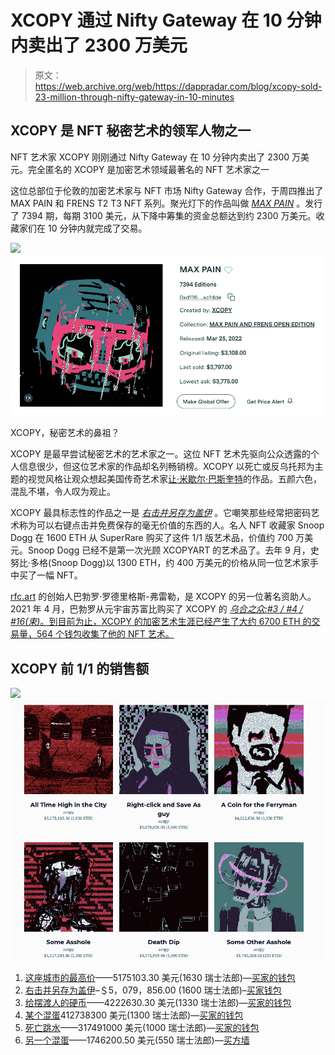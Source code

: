 # XCOPY 通过 Nifty Gateway 在 10 分钟内卖出了 2300 万美元

> 原文：<https://web.archive.org/web/https://dappradar.com/blog/xcopy-sold-23-million-through-nifty-gateway-in-10-minutes>

## XCOPY 是 NFT 秘密艺术的领军人物之一

NFT 艺术家 XCOPY 刚刚通过 Nifty Gateway 在 10 分钟内卖出了 2300 万美元。完全匿名的 XCOPY 是加密艺术领域最著名的 NFT 艺术家之一

这位总部位于伦敦的加密艺术家与 NFT 市场 Nifty Gateway 合作，于周四推出了 MAX PAIN 和 FRENS T2 T3 NFT 系列。聚光灯下的作品叫做 [*MAX PAIN*](https://web.archive.org/web/20221007091711/https://niftygateway.com/marketplace/collection/0xd1169e5349d1cb9941f3dcba135c8a4b9eacfdde/1?filters[onSale]=true&sortBy=lowest) 。发行了 7394 期，每期 3100 美元，从下降中筹集的资金总额达到约 2300 万美元。收藏家们在 10 分钟内就完成了交易。

![](img/144221b1733a4950e90e9a60022a5a28.png)![XCOPY Nifty Gateway](img/1e4e036c4d521f3aaa4d729e5e6761c5.png)

XCOPY，秘密艺术的鼻祖？

XCOPY 是最早尝试秘密艺术的艺术家之一。这位 NFT 艺术先驱向公众透露的个人信息很少，但这位艺术家的作品却名列畅销榜。XCOPY 以死亡或反乌托邦为主题的视觉风格让观众想起美国传奇艺术家[让·米歇尔·巴斯奎特](https://web.archive.org/web/20221007091711/https://en.wikipedia.org/wiki/Jean-Michel_Basquiat)的作品。五颜六色，混乱不堪，令人叹为观止。

XCOPY 最具标志性的作品之一是 [*右击并另存为盖伊*](https://web.archive.org/web/20221007091711/https://dappradar.com/hub/assets/eth/0x41a322b28d0ff354040e2cbc676f0320d8c8850d/1154) 。它嘲笑那些经常把密码艺术称为可以右键点击并免费保存的毫无价值的东西的人。名人 NFT 收藏家 Snoop Dogg 在 1600 ETH 从 SuperRare 购买了这件 1/1 版艺术品，价值约 700 万美元。Snoop Dogg 已经不是第一次光顾 XCOPYART 的艺术品了。去年 9 月，史努比·多格(Snoop Dogg)以 1300 ETH，约 400 万美元的价格从同一位艺术家手中买了一幅 NFT。

[rfc.art](https://web.archive.org/web/20221007091711/https://rfc.art/) 的创始人巴勃罗·罗德里格斯-弗雷勒，是 XCOPY 的另一位著名资助人。2021 年 4 月，巴勃罗从元宇宙苏富比购买了 XCOPY 的 [*乌合之众:#3 / #4 / #16(束)*。到目前为止，XCOPY 的加密艺术生涯已经产生了大约 6700 ETH 的交易量，564 个钱包收集了他的 NFT 艺术。](https://web.archive.org/web/20221007091711/https://metaverse.sothebys.com/natively-digital/lots/rabbles-bundle-3-4-16)

## XCOPY 前 1/1 的销售额

![](img/4fae928a0c01e38fce1ac57e35447a7b.png)![XCOPY ](img/954659e5317b9d202626b573a5dd4feb.png)

1.  [这座城市的最高价](https://web.archive.org/web/20221007091711/https://dappradar.com/hub/assets/eth/0x41a322b28d0ff354040e2cbc676f0320d8c8850d/11)——5175103.30 美元(1630 瑞士法郎)—[买家的钱包](https://web.archive.org/web/20221007091711/https://dappradar.com/hub/wallet/eth/0x63fed38f5d6f6fd6a899451c72322c44b9c5acb0)
2.  [右击并另存为盖伊](https://web.archive.org/web/20221007091711/https://dappradar.com/hub/assets/eth/0x41a322b28d0ff354040e2cbc676f0320d8c8850d/1154)–＄5，079，856.00 (1600 瑞士法郎)–[买家钱包](https://web.archive.org/web/20221007091711/https://dappradar.com/hub/wallet/eth/0xce90a7949bb78892f159f428d0dc23a8e3584d75)
3.  [给摆渡人的硬币](https://web.archive.org/web/20221007091711/https://dappradar.com/hub/assets/eth/0x41a322b28d0ff354040e2cbc676f0320d8c8850d/10)——4222630.30 美元(1330 瑞士法郎)—[买家的钱包](https://web.archive.org/web/20221007091711/https://dappradar.com/hub/wallet/eth/0xe8e974b98c320741adf9235c0a5702eb8e68233f)
4.  [某个混蛋](https://web.archive.org/web/20221007091711/https://dappradar.com/hub/assets/eth/0x41a322b28d0ff354040e2cbc676f0320d8c8850d/7)412738300 美元(1300 瑞士法郎)—[买家的钱包](https://web.archive.org/web/20221007091711/https://dappradar.com/hub/wallet/eth/0xce90a7949bb78892f159f428d0dc23a8e3584d75)
5.  [死亡跳水](https://web.archive.org/web/20221007091711/https://dappradar.com/hub/assets/eth/0x41a322b28d0ff354040e2cbc676f0320d8c8850d/14)——317491000 美元(1000 瑞士法郎)—[买家的钱包](https://web.archive.org/web/20221007091711/https://dappradar.com/hub/wallet/eth/0xce90a7949bb78892f159f428d0dc23a8e3584d75)
6.  [另一个混蛋](https://web.archive.org/web/20221007091711/https://dappradar.com/hub/assets/eth/0x41a322b28d0ff354040e2cbc676f0320d8c8850d/2123)——1746200.50 美元(550 瑞士法郎)—[买方墙](https://web.archive.org/web/20221007091711/https://dappradar.com/hub/wallet/eth/0x54a973a5da508d551edf9ee50842e7c36faa1d87)